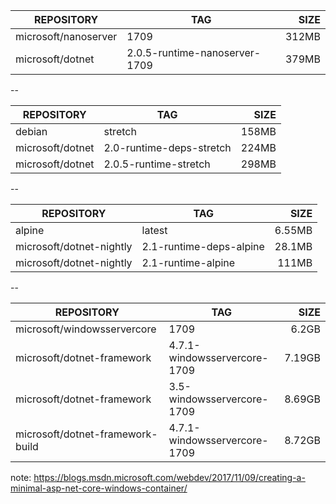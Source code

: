 REPOSITORY                   |TAG                                |SIZE
-----------------------------|-----------------------------------|-----:
microsoft/nanoserver         |1709                               |312MB
microsoft/dotnet             |2.0.5-runtime-nanoserver-1709      |379MB

--

REPOSITORY                   |TAG                                |SIZE
-----------------------------|-----------------------------------|------:
debian                       |stretch                            |158MB
microsoft/dotnet             |2.0-runtime-deps-stretch           |224MB
microsoft/dotnet             |2.0.5-runtime-stretch              |298MB

--

REPOSITORY                   |TAG                                |SIZE
-----------------------------|-----------------------------------|------:
alpine                       |latest                             |6.55MB
microsoft/dotnet-nightly     |2.1-runtime-deps-alpine            |28.1MB
microsoft/dotnet-nightly     |2.1-runtime-alpine                 |111MB

--

REPOSITORY                   |TAG                                |SIZE
-----------------------------|-----------------------------------|------:
microsoft/windowsservercore  |1709                               |6.2GB
microsoft/dotnet-framework   |4.7.1-windowsservercore-1709       |7.19GB
microsoft/dotnet-framework   |3.5-windowsservercore-1709         |8.69GB
microsoft/dotnet-framework-build  | 4.7.1-windowsservercore-1709 |8.72GB

note: https://blogs.msdn.microsoft.com/webdev/2017/11/09/creating-a-minimal-asp-net-core-windows-container/